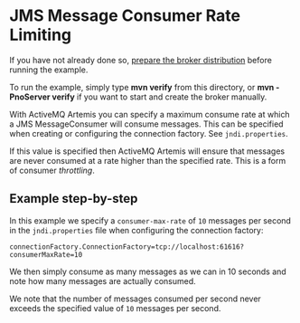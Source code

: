 # JMS Message Consumer Rate Limiting

If you have not already done so, [prepare the broker distribution](../../../../README.md#getting-started) before running the example.

To run the example, simply type **mvn verify** from this directory, or **mvn -PnoServer verify** if you want to start and create the broker manually.

With ActiveMQ Artemis you can specify a maximum consume rate at which a JMS MessageConsumer will consume messages. This can be specified when creating or configuring the connection factory. See `jndi.properties`.

If this value is specified then ActiveMQ Artemis will ensure that messages are never consumed at a rate higher than the specified rate. This is a form of consumer _throttling_.

## Example step-by-step

In this example we specify a `consumer-max-rate` of `10` messages per second in the `jndi.properties` file when configuring the connection factory:

    connectionFactory.ConnectionFactory=tcp://localhost:61616?consumerMaxRate=10

We then simply consume as many messages as we can in 10 seconds and note how many messages are actually consumed.

We note that the number of messages consumed per second never exceeds the specified value of `10` messages per second.